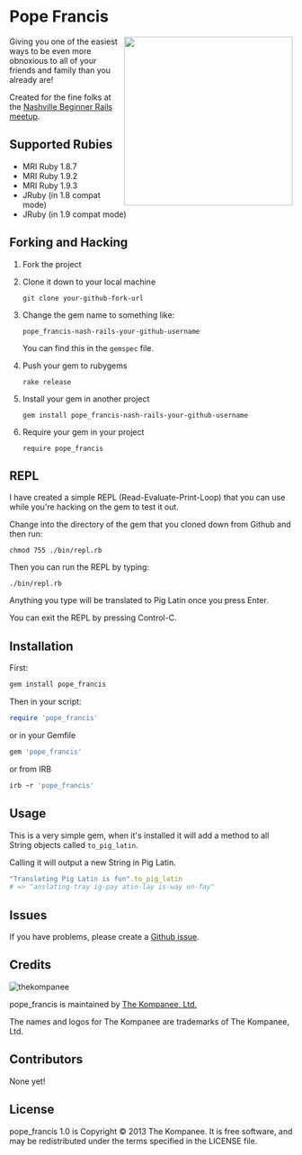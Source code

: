 Pope Francis
================================

<img src="https://dl.dropbox.com/s/5cdo2mjtrbr4xsr/pig-latin-card.jpg" align="right" width="300" />

Giving you one of the easiest ways to be even more obnoxious to all of your
friends and family than you already are!

Created for the fine folks at the [Nashville Beginner Rails meetup](http://www.meetup.com/nashvillerails-beginners).

Supported Rubies
--------------------------------
* MRI Ruby 1.8.7
* MRI Ruby 1.9.2
* MRI Ruby 1.9.3
* JRuby (in 1.8 compat mode)
* JRuby (in 1.9 compat mode)

Forking and Hacking
--------------------------------

1. Fork the project
2. Clone it down to your local machine

    `git clone your-github-fork-url`

3. Change the gem name to something like:

    `pope_francis-nash-rails-your-github-username`

    You can find this in the `gemspec` file.

4. Push your gem to rubygems

    `rake release`

5. Install your gem in another project

    `gem install pope_francis-nash-rails-your-github-username`

6. Require your gem in your project

    `require pope_francis`

REPL
--------------------------------

I have created a simple REPL (Read-Evaluate-Print-Loop) that you can use while
you're hacking on the gem to test it out.

Change into the directory of the gem that you cloned down from Github and then
run:

    chmod 755 ./bin/repl.rb

Then you can run the REPL by typing:

    ./bin/repl.rb

Anything you type will be translated to Pig Latin once you press Enter.

You can exit the REPL by pressing Control-C.

Installation
--------------------------------

First:

```ruby
gem install pope_francis
```

Then in your script:

```ruby
require 'pope_francis'
```

or in your Gemfile

```ruby
gem 'pope_francis'
```

or from IRB

```ruby
irb -r 'pope_francis'
```

Usage
--------------------------------

This is a very simple gem, when it's installed it will add a method to all
String objects called `to_pig_latin`.

Calling it will output a new String in Pig Latin.

```ruby
"Translating Pig Latin is fun".to_pig_latin
# => "anslating-tray ig-pay atin-lay is-way un-fay"
```

Issues
--------------------------------

If you have problems, please create a [Github issue](https://github.com/jfelchner/pope_francis/issues).

Credits
--------------------------------

![thekompanee](http://www.thekompanee.com/public_files/kompanee-github-readme-logo.png)

pope_francis is maintained by [The Kompanee, Ltd.](http://www.thekompanee.com)

The names and logos for The Kompanee are trademarks of The Kompanee, Ltd.

Contributors
--------------------------------

None yet!

License
--------------------------------

pope_francis 1.0 is Copyright &copy; 2013 The Kompanee. It is free software, and may be redistributed under the terms specified in the LICENSE file.
